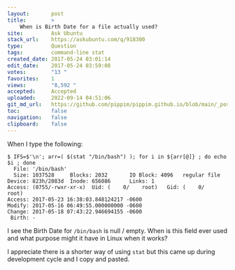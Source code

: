 ```yaml
---
layout:       post
title:        >
    When is Birth Date for a file actually used?
site:         Ask Ubuntu
stack_url:    https://askubuntu.com/q/918300
type:         Question
tags:         command-line stat
created_date: 2017-05-24 03:01:14
edit_date:    2017-05-24 03:59:08
votes:        "13 "
favorites:    1
views:        "8,592 "
accepted:     Accepted
uploaded:     2022-09-14 04:51:06
git_md_url:   https://github.com/pippim/pippim.github.io/blob/main/_posts/2017/2017-05-24-When-is-Birth-Date-for-a-file-actually-used_.md
toc:          false
navigation:   false
clipboard:    false
---
```


When I type the following:

``` 
$ IFS=$'\n'; arr=( $(stat "/bin/bash") ); for i in ${arr[@]} ; do echo $i ; done
  File: '/bin/bash'
  Size: 1037528   	Blocks: 2032       IO Block: 4096   regular file
Device: 823h/2083d	Inode: 656086      Links: 1
Access: (0755/-rwxr-xr-x)  Uid: (    0/    root)   Gid: (    0/    root)
Access: 2017-05-23 16:38:03.848124217 -0600
Modify: 2017-05-16 06:49:55.000000000 -0600
Change: 2017-05-18 07:43:22.946694155 -0600
 Birth: -
```

I see the Birth Date for `/bin/bash` is null / empty. When is this field ever used and what purpose might it have in Linux when it works?

I appreciate there is a shorter way of using `stat` but this came up during development cycle and I copy and pasted.
